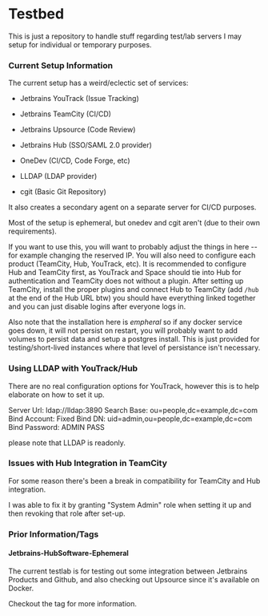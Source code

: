 # Testbed

This is just a repository to handle stuff regarding test/lab servers I may setup for individual or temporary purposes.

### Current Setup Information
The current setup has a weird/eclectic set of services:
- Jetbrains YouTrack (Issue Tracking)
- Jetbrains TeamCity (CI/CD)
- Jetbrains Upsource (Code Review)
- Jetbrains Hub      (SSO/SAML 2.0 provider)

- OneDev (CI/CD, Code Forge, etc)

- LLDAP (LDAP provider)
- cgit (Basic Git Repository)

It also creates a secondary agent on a separate server for CI/CD purposes.

Most of the setup is ephemeral, but onedev and cgit aren't (due to their own requirements).

If you want to use this, you will want to probably adjust the things in here -- for example changing the reserved IP. You will also need to configure
each product (TeamCity, Hub, YouTrack, etc). It is recommended to configure Hub and TeamCity first, as YouTrack and Space should tie into
Hub for authentication and TeamCity does not without a plugin. After setting up TeamCity, install the proper plugins and connect Hub to TeamCity (add `/hub`
at the end of the Hub URL btw) you should have everything linked together and you can just disable logins after everyone logs in.

Also note that the installation here is *empheral* so if any docker service goes down, it will not persist on restart, you will probably want to add volumes to persist
data and setup a postgres install. This is just provided for testing/short-lived instances where that level of persistance isn't necessary.


### Using LLDAP with YouTrack/Hub
There are no real configuration options for YouTrack, however this is to help elaborate on how to set it up.

Server Url: ldap://lldap:3890
Search Base: ou=people,dc=example,dc=com
Bind Account: Fixed
Bind DN: uid=admin,ou=people,dc=example,dc=com
Bind Password: ADMIN PASS

please note that LLDAP is readonly.

### Issues with Hub Integration in TeamCity  
For some reason there's been a break in compatibility for TeamCity and Hub integration.

I was able to fix it by granting "System Admin" role when setting it up and then revoking that role after set-up.

### Prior Information/Tags
#### Jetbrains-HubSoftware-Ephemeral
The current testlab is for testing out some integration between Jetbrains Products and Github, and also checking out Upsource since it's available on Docker.

Checkout the tag for more information.

